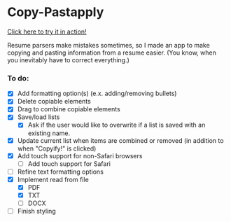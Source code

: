 # Copy-Pastapply

[Click here to try it in action!](https://ashetonsm.github.io/copy-pastapply/ "Copy-Pastapply")

Resume parsers make mistakes sometimes, so I made an app to make copying and pasting information from a resume easier. (You know, when you inevitably have to correct everything.)

### To do:
- [x] Add formatting option(s) (e.x. adding/removing bullets)
- [x] Delete copiable elements
- [x] Drag to combine copiable elements
- [x] Save/load lists
    - [x] Ask if the user would like to overwrite if a list is saved with an existing name.
- [x] Update current list when items are combined or removed (in addition to when "Copyify!" is clicked)
- [x] Add touch support for non-Safari browsers
    - [ ] Add touch support for Safari
- [ ] Refine text formatting options
- [X] Implement read from file
    - [x] PDF
    - [X] TXT
    - [ ] DOCX
- [ ] Finish styling